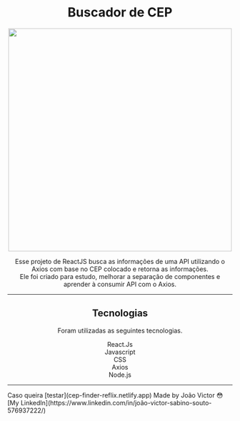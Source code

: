 <div align="center">
  <h1>Buscador de CEP</h1>

  <image src="https://user-images.githubusercontent.com/91212364/157893487-30e7bedc-318c-445e-88ec-9cce18707ccd.png" style="width:500px;"></image>

  <p>Esse projeto de ReactJS busca as informações de uma API utilizando o Axios com base no CEP colocado e retorna as informações.<br>
  Ele foi criado para estudo, melhorar a separação de componentes e aprender à consumir API com o Axios.
  </p>
  
  <hr/>
   <div>
     <h2>Tecnologias</h2>
     <p>Foram utilizadas as seguintes tecnologias.</p>
     <span>React.Js</span><br>
     <span>Javascript</span><br>
     <span>CSS</span><br>
     <span>Axios</span><br>
     <span>Node.js</span>
   </div>
  <hr/>
</div>
Caso queira [testar](cep-finder-reflix.netlify.app)
Made by João Victor 😳 [My LinkedIn](https://www.linkedin.com/in/joão-victor-sabino-souto-576937222/)


